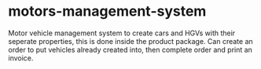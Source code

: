 # motors-management-system
Motor vehicle management system to create cars and HGVs with their seperate properties, this is done inside the product package. Can create an order to put vehicles already created into, then complete order and print an invoice.
